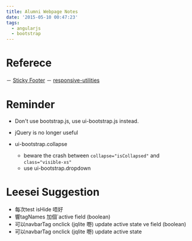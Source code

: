 ```yaml
---
title: Alumni Webpage Notes
date: '2015-05-10 00:47:23'
tags:
  - angularjs
  - bootstrap
---
```


# Referece

－ [Sticky Footer](http://css-tricks.com/snippets/css/sticky-footer/) 
－ [responsive-utilities](http://getbootstrap.com/css/#responsive-utilities)

# Reminder

- Don't use bootstrap.js, use ui-bootstrap.js instead.
- jQuery is no longer useful
- ui-bootstrap.collapse

  - beware the crash between `collapse="isCollapsed"` and `class="visible-xs"`
  - use ui-bootstrap.dropdown

# Leesei Suggestion

- 每次test isHide 唔好
- 響tagNames 加個`active field (boolean)
- 可以navbarTag onclick (jqlite 嘢) update active state ve field (boolean)
- 可以navbarTag onclick (jqlite 嘢) update active state
